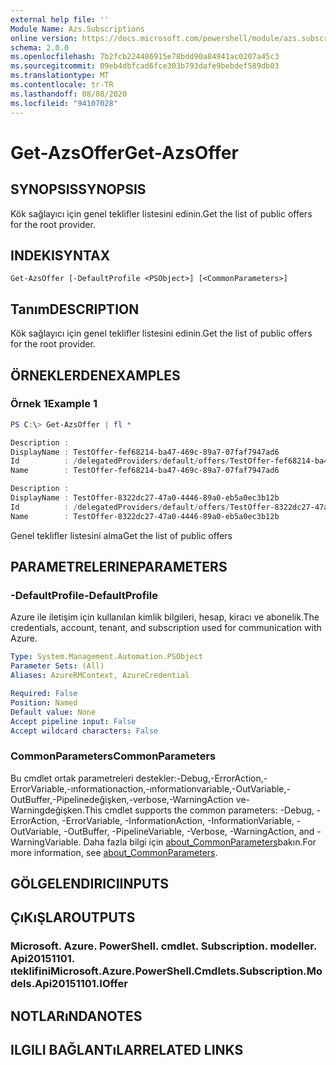 ```yaml
---
external help file: ''
Module Name: Azs.Subscriptions
online version: https://docs.microsoft.com/powershell/module/azs.subscriptions/get-azsoffer
schema: 2.0.0
ms.openlocfilehash: 7b2fcb224486915e78bdd90a84941ac0207a45c3
ms.sourcegitcommit: 09eb4dbfcad6fce303b793dafe9bebdef589db03
ms.translationtype: MT
ms.contentlocale: tr-TR
ms.lasthandoff: 08/08/2020
ms.locfileid: "94107028"
---
```

# <span data-ttu-id="e73d6-101">Get-AzsOffer</span><span class="sxs-lookup"><span data-stu-id="e73d6-101">Get-AzsOffer</span></span>

## <span data-ttu-id="e73d6-102">SYNOPSIS</span><span class="sxs-lookup"><span data-stu-id="e73d6-102">SYNOPSIS</span></span>
<span data-ttu-id="e73d6-103">Kök sağlayıcı için genel teklifler listesini edinin.</span><span class="sxs-lookup"><span data-stu-id="e73d6-103">Get the list of public offers for the root provider.</span></span>

## <span data-ttu-id="e73d6-104">INDEKI</span><span class="sxs-lookup"><span data-stu-id="e73d6-104">SYNTAX</span></span>

```
Get-AzsOffer [-DefaultProfile <PSObject>] [<CommonParameters>]
```

## <span data-ttu-id="e73d6-105">Tanım</span><span class="sxs-lookup"><span data-stu-id="e73d6-105">DESCRIPTION</span></span>
<span data-ttu-id="e73d6-106">Kök sağlayıcı için genel teklifler listesini edinin.</span><span class="sxs-lookup"><span data-stu-id="e73d6-106">Get the list of public offers for the root provider.</span></span>

## <span data-ttu-id="e73d6-107">ÖRNEKLERDEN</span><span class="sxs-lookup"><span data-stu-id="e73d6-107">EXAMPLES</span></span>

### <span data-ttu-id="e73d6-108">Örnek 1</span><span class="sxs-lookup"><span data-stu-id="e73d6-108">Example 1</span></span>
```powershell
PS C:\> Get-AzsOffer | fl *

Description : 
DisplayName : TestOffer-fef68214-ba47-469c-89a7-07faf7947ad6
Id          : /delegatedProviders/default/offers/TestOffer-fef68214-ba47-469c-89a7-07faf7947ad6
Name        : TestOffer-fef68214-ba47-469c-89a7-07faf7947ad6

Description : 
DisplayName : TestOffer-8322dc27-47a0-4446-89a0-eb5a0ec3b12b
Id          : /delegatedProviders/default/offers/TestOffer-8322dc27-47a0-4446-89a0-eb5a0ec3b12b
Name        : TestOffer-8322dc27-47a0-4446-89a0-eb5a0ec3b12b
```

<span data-ttu-id="e73d6-109">Genel teklifler listesini alma</span><span class="sxs-lookup"><span data-stu-id="e73d6-109">Get the list of public offers</span></span>

## <span data-ttu-id="e73d6-110">PARAMETRELERINE</span><span class="sxs-lookup"><span data-stu-id="e73d6-110">PARAMETERS</span></span>

### <span data-ttu-id="e73d6-111">-DefaultProfile</span><span class="sxs-lookup"><span data-stu-id="e73d6-111">-DefaultProfile</span></span>
<span data-ttu-id="e73d6-112">Azure ile iletişim için kullanılan kimlik bilgileri, hesap, kiracı ve abonelik.</span><span class="sxs-lookup"><span data-stu-id="e73d6-112">The credentials, account, tenant, and subscription used for communication with Azure.</span></span>

```yaml
Type: System.Management.Automation.PSObject
Parameter Sets: (All)
Aliases: AzureRMContext, AzureCredential

Required: False
Position: Named
Default value: None
Accept pipeline input: False
Accept wildcard characters: False

```

### <span data-ttu-id="e73d6-113">CommonParameters</span><span class="sxs-lookup"><span data-stu-id="e73d6-113">CommonParameters</span></span>
<span data-ttu-id="e73d6-114">Bu cmdlet ortak parametreleri destekler:-Debug,-ErrorAction,-ErrorVariable,-ınformationaction,-ınformationvariable,-OutVariable,-OutBuffer,-Pipelinedeğişken,-verbose,-WarningAction ve-Warningdeğişken.</span><span class="sxs-lookup"><span data-stu-id="e73d6-114">This cmdlet supports the common parameters: -Debug, -ErrorAction, -ErrorVariable, -InformationAction, -InformationVariable, -OutVariable, -OutBuffer, -PipelineVariable, -Verbose, -WarningAction, and -WarningVariable.</span></span> <span data-ttu-id="e73d6-115">Daha fazla bilgi için [about_CommonParameters](http://go.microsoft.com/fwlink/?LinkID=113216)bakın.</span><span class="sxs-lookup"><span data-stu-id="e73d6-115">For more information, see [about_CommonParameters](http://go.microsoft.com/fwlink/?LinkID=113216).</span></span>

## <span data-ttu-id="e73d6-116">GÖLGELENDIRICI</span><span class="sxs-lookup"><span data-stu-id="e73d6-116">INPUTS</span></span>

## <span data-ttu-id="e73d6-117">ÇıKıŞLAR</span><span class="sxs-lookup"><span data-stu-id="e73d6-117">OUTPUTS</span></span>

### <span data-ttu-id="e73d6-118">Microsoft. Azure. PowerShell. cmdlet. Subscription. modeller. Api20151101. ıteklifini</span><span class="sxs-lookup"><span data-stu-id="e73d6-118">Microsoft.Azure.PowerShell.Cmdlets.Subscription.Models.Api20151101.IOffer</span></span>



## <span data-ttu-id="e73d6-119">NOTLARıNDA</span><span class="sxs-lookup"><span data-stu-id="e73d6-119">NOTES</span></span>

## <span data-ttu-id="e73d6-120">ILGILI BAĞLANTıLAR</span><span class="sxs-lookup"><span data-stu-id="e73d6-120">RELATED LINKS</span></span>

